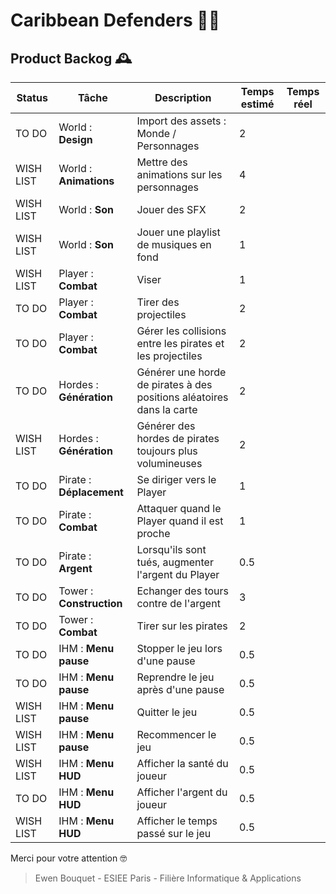 # Caribbean Defenders 🏴‍☠️

## Product Backog 🕰️

| Status | Tâche | Description | Temps estimé | Temps réel | 
|----------------------------|-------------------------|--------------------------|--------------------------|--------------------------|
|TO DO |  World  : **Design** | Import des assets : Monde / Personnages|2||
|WISH LIST |  World  : **Animations** | Mettre des animations sur les personnages|4||
|WISH LIST |  World  : **Son** | Jouer des SFX|2||
|WISH LIST |  World  : **Son** | Jouer une playlist de musiques en fond|1||
|WISH LIST |  Player : **Combat** 		 | Viser|1||
|TO DO |  Player : **Combat** 		 | Tirer des projectiles|2||
|TO DO |  Player : **Combat** 		 | Gérer les collisions entre les pirates et les projectiles|2||
|TO DO |  Hordes : **Génération** | Générer une horde de pirates à des positions aléatoires dans la carte|2||
|WISH LIST |  Hordes : **Génération**	 | Générer des hordes de pirates toujours plus volumineuses|2||
|TO DO |  Pirate : **Déplacement** 	 | Se diriger vers le Player|1||
|TO DO |  Pirate : **Combat** 		 | Attaquer quand le Player quand il est proche |1||
|TO DO |  Pirate : **Argent** 		 | Lorsqu'ils sont tués, augmenter l'argent du Player|0.5||
|TO DO |  Tower  : **Construction** 	 | Echanger des tours contre de l'argent|3||
|TO DO |  Tower  : **Combat** 	 | Tirer sur les pirates|2||
|TO DO |  IHM : **Menu pause** | Stopper le jeu lors d'une pause|0.5||
|TO DO |  IHM : **Menu pause** | Reprendre le jeu après d'une pause|0.5||
|WISH LIST |  IHM : **Menu pause** | Quitter le jeu|0.5||
|WISH LIST |  IHM : **Menu pause** | Recommencer le jeu|0.5||
|WISH LIST |  IHM : **Menu HUD** | Afficher la santé du joueur|0.5||
|TO DO |  IHM : **Menu HUD** | Afficher l'argent du joueur|0.5||
|WISH LIST |  IHM : **Menu HUD** | Afficher le temps passé sur le jeu|0.5||

Merci pour votre attention 🤓

> Ewen Bouquet - ESIEE Paris - Filière Informatique & Applications